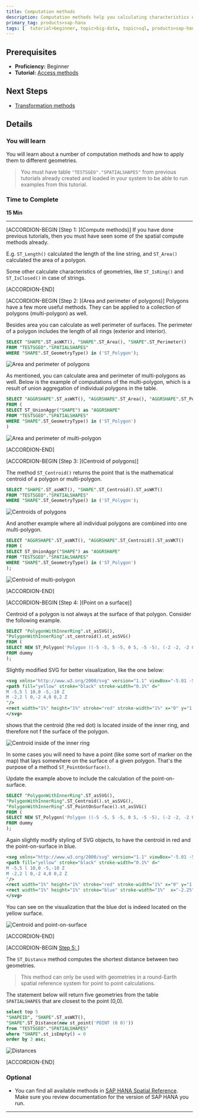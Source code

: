 ```yaml
---
title: Computation methods
description: Computation methods help you calculating characteristics of geometries
primary_tag: products>sap-hana
tags: [  tutorial>beginner, topic>big-data, topic>sql, products>sap-hana, products>sap-hana\,-express-edition ]
---
```


## Prerequisites  
 - **Proficiency:** Beginner
 - **Tutorial:** [Access methods](https://developers.sap.com/tutorials/hana-spatial-methods-access.html)

## Next Steps
 - [Transformation methods](https://developers.sap.com/tutorials/hana-spatial-methods-transform.html)

## Details
### You will learn  
You will learn about a number of computation methods and how to apply them to different geometries.

>You must have table `"TESTSGEO"."SPATIALSHAPES"` from previous tutorials already created and loaded in your system to be able to run examples from this tutorial.

### Time to Complete
**15 Min**

---

[ACCORDION-BEGIN [Step 1: ](Compute methods)]
If you have done previous tutorials, then you must have seen some of the spatial compute methods already.

E.g. `ST_Length()` calculated the length of the line string, and `ST_Area()` calculated the area of a polygon.

Some other calculate characteristics of geometries, like `ST_IsRing()` and `ST_IsClosed()` in case of strings.

[ACCORDION-END]

[ACCORDION-BEGIN [Step 2: ](Area and perimeter of polygons)]
Polygons have a few more useful methods. They can be applied to a collection of polygons (multi-polygon) as well.

Besides area you can calculate as well perimeter of surfaces. The perimeter of a polygon includes the length of all rings (exterior and interior).

```sql
SELECT "SHAPE".ST_asWKT(), "SHAPE".ST_Area(), "SHAPE".ST_Perimeter()
FROM "TESTSGEO"."SPATIALSHAPES"
WHERE "SHAPE".ST_GeometryType() in ('ST_Polygon');
```

![Area and perimeter of polygons](comp10.png)

As mentioned, you can calculate area and perimeter of multi-polygons as well. Below is the example of computations of the multi-polygon, which is a result of union aggregation of individual polygons in the table.

```sql
SELECT "AGGRSHAPE".ST_asWKT(), "AGGRSHAPE".ST_Area(), "AGGRSHAPE".ST_Perimeter()
FROM (
SELECT ST_UnionAggr("SHAPE") as "AGGRSHAPE"
FROM "TESTSGEO"."SPATIALSHAPES"
WHERE "SHAPE".ST_GeometryType() in ('ST_Polygon')
)
```

![Area and perimeter of multi-polygon](comp20.png)

[ACCORDION-END]


[ACCORDION-BEGIN [Step 3: ](Centroid of polygons)]

The method `ST_Centroid()` returns the point that is the mathematical centroid of a polygon or multi-polygon.

```sql
SELECT "SHAPE".ST_asWKT(), "SHAPE".ST_Centroid().ST_asWKT()
FROM "TESTSGEO"."SPATIALSHAPES"
WHERE "SHAPE".ST_GeometryType() in ('ST_Polygon');
```

![Centroids of polygons](comp30.png)

And another example where all individual polygons are combined into one multi-polygon.

```sql
SELECT "AGGRSHAPE".ST_asWKT(), "AGGRSHAPE".ST_Centroid().ST_asWKT()
FROM (
SELECT ST_UnionAggr("SHAPE") as "AGGRSHAPE"
FROM "TESTSGEO"."SPATIALSHAPES"
WHERE "SHAPE".ST_GeometryType() in ('ST_Polygon')
);
```

![Centroid of multi-polygon](comp40.png)

[ACCORDION-END]

[ACCORDION-BEGIN [Step 4: ](Point on a surface)]

Centroid of a polygon is not always at the surface of that polygon. Consider the following example.

```sql
SELECT "PolygonWithInnerRing".st_asSVG(),
"PolygonWithInnerRing".st_centroid().st_asSVG()
FROM (
SELECT NEW ST_Polygon('Polygon ((-5 -5, 5 -5, 0 5, -5 -5), (-2 -2, -2 0, 2 0, 2 -2, -2 -2))') as "PolygonWithInnerRing"
FROM dummy
);
```

Slightly modified SVG for better visualization, like the one below:
```xml
<svg xmlns="http://www.w3.org/2000/svg" version="1.1" viewBox="-5.01 -5.01 10.02 10.02">
<path fill="yellow" stroke="black" stroke-width="0.1%" d="
M -5,5 l 10,0 -5,-10 Z
M -2,2 l 0,-2 4,0 0,2 Z
"/>
<rect width="1%" height="1%" stroke="red" stroke-width="1%" x="0" y="1.79365"/>
</svg>
```

shows that the centroid (the red dot) is located inside of the inner ring, and therefore not f the surface of the polygon.

![Centroid inside of the inner ring](comp50.png)

In some cases you will need to have a point (like some sort of marker on the map) that lays somewhere on the surface of a given polygon. That's the purpose of a method `ST_PointOnSurface()`.

Update the example above to include the calculation of the point-on-surface.

```sql
SELECT "PolygonWithInnerRing".ST_asSVG(),
"PolygonWithInnerRing".ST_Centroid().st_asSVG(),
"PolygonWithInnerRing".ST_PointOnSurface().st_asSVG()
FROM (
SELECT NEW ST_Polygon('Polygon ((-5 -5, 5 -5, 0 5, -5 -5), (-2 -2, -2 0, 2 0, 2 -2, -2 -2))') as "PolygonWithInnerRing"
FROM dummy
);
```

Again slightly modify styling of SVG objects, to have the centroid in red and the point-on-surface in blue.

```xml
<svg xmlns="http://www.w3.org/2000/svg" version="1.1" viewBox="-5.01 -5.01 10.02 10.02">
<path fill="yellow" stroke="black" stroke-width="0.1%" d="
M -5,5 l 10,0 -5,-10 Z
M -2,2 l 0,-2 4,0 0,2 Z
"/>
<rect width="1%" height="1%" stroke="red" stroke-width="1%" x="0" y="1.79365"/>
<rect width="1%" height="1%" stroke="blue" stroke-width="1%"  x="-2.25" y="0"/>
</svg>
```

You can see on the visualization that the blue dot is indeed located on the yellow surface.

![Centroid and point-on-surface](comp60.png)

[ACCORDION-END]

[ACCORDION-BEGIN [Step 5: ](Distance)]

The `ST_Distance` method computes the shortest distance between two geometries.

>This method can only be used with geometries in a round-Earth spatial reference system for point to point calculations.

The statement below will return five geometries from the table `SPATIALSHAPES` that are closest to the point (0,0).

```sql
select top 5
"SHAPEID", "SHAPE".ST_asWKT(),
"SHAPE".ST_Distance(new st_point('POINT (0 0)'))
from "TESTSGEO"."SPATIALSHAPES"
where "SHAPE".st_isEmpty() = 0
order by 3 asc;
```

![Distances](comp70.png)

[ACCORDION-END]

### Optional
- You can find all available methods in [SAP HANA Spatial Reference](https://help.sap.com/viewer/cbbbfc20871e4559abfd45a78ad58c02/latest/en-US/7a13f280787c10148dc893063dfed1c4.html). Make sure you review documentation for the version of SAP HANA you run.


---


